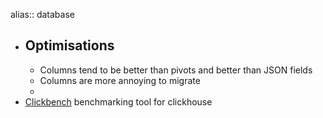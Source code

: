 alias:: database

- ## Optimisations
	- Columns tend to be better than pivots and better than JSON fields
	- Columns are more annoying to migrate
	-
- [Clickbench](https://github.com/ClickHouse/ClickBench/) benchmarking tool for clickhouse